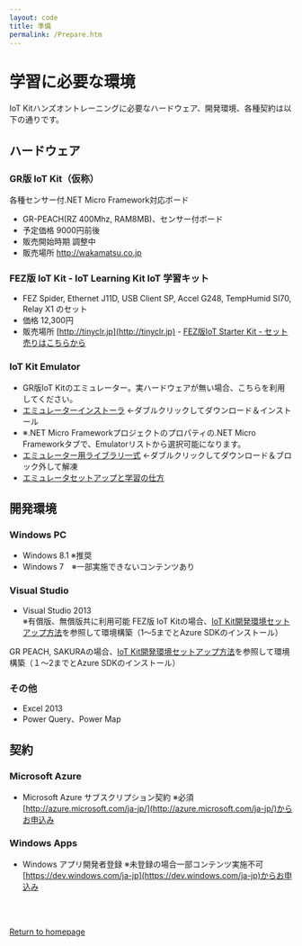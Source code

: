 ```yaml
---
layout: code
title: 準備
permalink: /Prepare.htm
---
```


# 学習に必要な環境
IoT Kitハンズオントレーニングに必要なハードウェア、開発環境、各種契約は以下の通りです。

## ハードウェア

### GR版 IoT Kit（仮称）
各種センサー付.NET Micro Framework対応ボード

* GR-PEACH(RZ 400Mhz, RAM8MB)、センサー付ボード
* 予定価格 9000円前後
* 販売開始時期 調整中
* 販売場所 http://wakamatsu.co.jp

### FEZ版 IoT Kit - IoT Learning Kit IoT 学習キット
* FEZ Spider, Ethernet J11D, USB Client SP, Accel G248, TempHumid SI70, Relay X1 のセット
* 価格 12,300円
* 販売場所 [http://tinyclr.jp](http://tinyclr.jp) - [FEZ版IoT Starter Kit - セット売りはこちらから](http://tinyclr.jp/products/IoTLearningKit.htm)

### IoT Kit Emulator
* GR版IoT Kitのエミュレーター。実ハードウェアが無い場合、こちらを利用してください。
* [エミュレーターインストーラ](https://github.com/ms-iotkithol-jp/Training/blob/master/Documents/EGIoTKitEmulatorInstaller.msi?raw=true) ←ダブルクリックしてダウンロード＆インストール
* ※.NET Micro Frameworkプロジェクトのプロパティの.NET Micro Frameworkタブで、Emulatorリストから選択可能になります。 
* [エミュレーター用ライブラリ一式](https://github.com/ms-iotkithol-jp/Training/blob/master/Documents/EmulatorLibrary.zip?raw=true) ←ダブルクリックしてダウンロード＆ブロック外して解凍
* [エミュレータセットアップと学習の仕方](http://blogs.msdn.com/b/hirosho/archive/2015/04/06/howtolearniotkitholwithemulator.aspx)

## 開発環境

### Windows PC

* Windows 8.1 ※推奨
* Windows 7　※一部実施できないコンテンツあり

### Visual Studio

* Visual Studio 2013  
※有償版、無償版共に利用可能
FEZ版 IoT Kitの場合、[IoT Kit開発環境セットアップ方法](http://blogs.msdn.com/b/hirosho/archive/2014/12/03/iot-kit.aspx)を参照して環境構築（1～5までとAzure SDKのインストール）

GR PEACH, SAKURAの場合、[IoT Kit開発環境セットアップ方法](http://blogs.msdn.com/b/hirosho/archive/2014/12/03/iot-kit.aspx)を参照して環境構築（１～2までとAzure SDKのインストール）

### その他

* Excel 2013
* Power Query、Power Map

## 契約

### Microsoft Azure

* Microsoft Azure サブスクリプション契約 ※必須  
[http://azure.microsoft.com/ja-jp/](http://azure.microsoft.com/ja-jp/)からお申込み


### Windows Apps

* Windows アプリ開発者登録 ※未登録の場合一部コンテンツ実施不可  
[https://dev.windows.com/ja-jp](https://dev.windows.com/ja-jp)からお申込み

<br/>
<br/>

<a class="btn btn-default" href="index.htm" role="button">Return to homepage</a>
